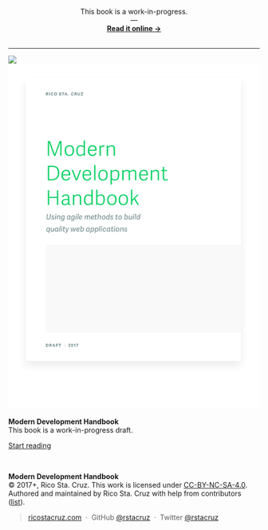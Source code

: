 <div class='_hide'>
<p align='center'>This book is a work-in-progress.<br>—<br><strong><a href='http://ricostacruz.com/modern-development/'>Read it online →</a></strong><br><br></p>
<hr>
</div>

<div class='_hide'>
<a href='https://travis-ci.org/rstacruz/modern-development'><img src='https://travis-ci.org/rstacruz/modern-development.svg?branch=master'></a>
</div>

<div class='cover-section'>
<div class='cover'>
<a href='toc/README.md'><img src='images/cover-shadow.png'></a>
</div>
<div class='text'>
<p><strong>Modern Development Handbook</strong><br>This book is a work-in-progress draft.</p>

<p class='actions'><a href='toc/README.md' class='cta-button'>Start reading</a></p>
</div>
</div>

<br>

**Modern Development Handbook**<br>
© 2017+, Rico Sta. Cruz. This work is licensed under [CC-BY-NC-SA-4.0][CC].<br>
Authored and maintained by Rico Sta. Cruz with help from contributors ([list][contributors]).

> [ricostacruz.com](http://ricostacruz.com) &nbsp;&middot;&nbsp;
> GitHub [@rstacruz](https://github.com/rstacruz) &nbsp;&middot;&nbsp;
> Twitter [@rstacruz](https://twitter.com/rstacruz)

[CC]: https://creativecommons.org/licenses/by-nc-sa/4.0/
[contributors]: http://github.com/rstacruz/modern-development/contributors
